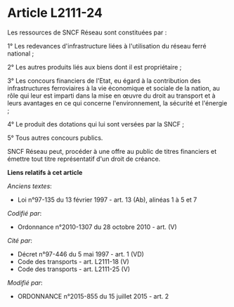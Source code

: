 # Article L2111-24

Les ressources de SNCF Réseau sont constituées par :

1° Les redevances d'infrastructure liées à l'utilisation du réseau ferré national ;

2° Les autres produits liés aux biens dont il est propriétaire ;

3° Les concours financiers de l'Etat, eu égard à la contribution des infrastructures ferroviaires à la vie économique et
sociale de la nation, au rôle qui leur est imparti dans la mise en œuvre du droit au transport et à leurs avantages en ce qui
concerne l'environnement, la sécurité et l'énergie ;

4° Le produit des dotations qui lui sont versées par la SNCF ; 

5° Tous autres concours publics. 

SNCF Réseau peut, procéder à une offre au public de titres financiers et émettre tout titre représentatif d'un droit de
créance.

**Liens relatifs à cet article**

_Anciens textes_:

  - Loi n°97-135 du 13 février 1997 - art. 13 (Ab), alinéas 1 à 5 et 7

_Codifié par_:

  - Ordonnance n°2010-1307 du 28 octobre 2010 - art. (V)

_Cité par_:

  - Décret n°97-446 du 5 mai 1997 - art. 1 (VD)
  - Code des transports - art. L2111-18 (V)
  - Code des transports - art. L2111-25 (V)

_Modifié par_:

  - ORDONNANCE n°2015-855 du 15 juillet 2015 - art. 2
